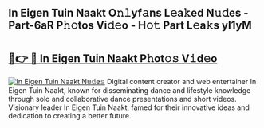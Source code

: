 ## In Eigen Tuin Naakt O𝚗𝚕yf𝚊ns L𝚎a𝚔ed N𝚞𝚍es - Part-6aR P𝚑𝚘tos Vi𝚍𝚎o - H𝚘𝚝 Part L𝚎a𝚔s yI1yM

# <h2><a href="http://kf8mvz.oniu.top/?m=In+Eigen+Tuin+Naakt">🔗👉 🔴 In Eigen Tuin Naakt P𝚑ot𝚘𝚜 V𝚒d𝚎o</a></h2>

[![In Eigen Tuin Naakt Nu𝚍e𝚜](https://i.imgur.com/0qMVB7G.gif)](http://kf8mvz.oniu.top/?m=In+Eigen+Tuin+Naakt)
Digital content creator and web entertainer In Eigen Tuin Naakt, known for disseminating dance and lifestyle knowledge through solo and collaborative dance presentations and short videos. Visionary leader In Eigen Tuin Naakt, famed for their innovative ideas and dedication to creating a better future.  
